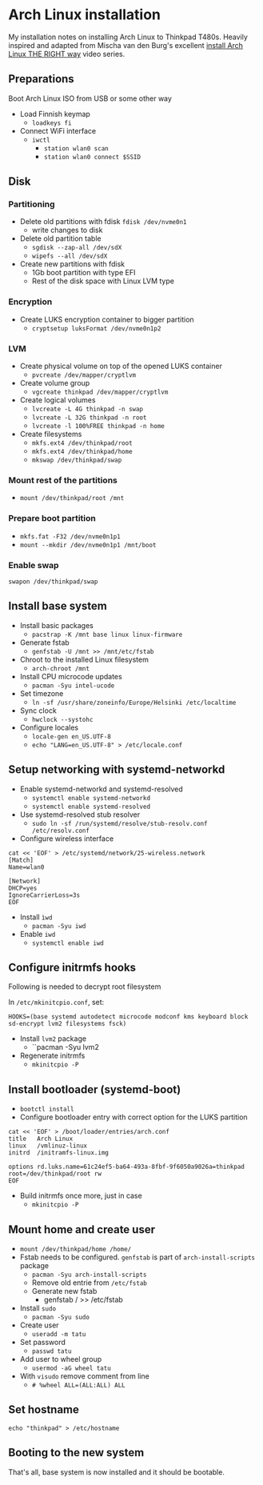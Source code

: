 # Arch Linux installation

My installation notes on installing Arch Linux to Thinkpad T480s. Heavily inspired and adapted from Mischa van den Burg's excellent [install Arch Linux THE RIGHT way](https://www.youtube.com/playlist?list=PL_JVnPgp2IRcFnHqZdmQwWdv8n49vGHqp) video series.

## Preparations

Boot Arch Linux ISO from USB or some other way

* Load Finnish keymap
  * `loadkeys fi`
* Connect WiFi interface
  * `iwctl`
    * `station wlan0 scan`
    * `station wlan0 connect $SSID`

## Disk

### Partitioning

* Delete old partitions with fdisk `fdisk /dev/nvme0n1`
  * write changes to disk
* Delete old partition table
  * `sgdisk --zap-all /dev/sdX`
  * `wipefs --all /dev/sdX`
* Create new partitions with fdisk
  * 1Gb boot partition with type EFI
  * Rest of the disk space with Linux LVM type

### Encryption

* Create LUKS encryption container to bigger partition
  * `cryptsetup luksFormat /dev/nvme0n1p2`

### LVM

* Create physical volume on top of the opened LUKS container
  * `pvcreate /dev/mapper/cryptlvm`
* Create volume group
  * `vgcreate thinkpad /dev/mapper/cryptlvm`
* Create logical volumes
  * `lvcreate -L 4G thinkpad -n swap`
  * `lvcreate -L 32G thinkpad -n root`
  * `lvcreate -l 100%FREE thinkpad -n home`
* Create filesystems
  * `mkfs.ext4 /dev/thinkpad/root`
  * `mkfs.ext4 /dev/thinkpad/home`
  * `mkswap /dev/thinkpad/swap`

### Mount rest of the partitions

* `mount /dev/thinkpad/root /mnt`

### Prepare boot partition

* `mkfs.fat -F32 /dev/nvme0n1p1`
* `mount --mkdir /dev/nvme0n1p1 /mnt/boot`

### Enable swap

`swapon /dev/thinkpad/swap`

## Install base system

* Install basic packages
  * `pacstrap -K /mnt base linux linux-firmware`
* Generate fstab
  * `genfstab -U /mnt >> /mnt/etc/fstab`
* Chroot to the installed Linux filesystem
  * `arch-chroot /mnt`
* Install CPU microcode updates
  * `pacman -Syu intel-ucode`
* Set timezone
  * `ln -sf /usr/share/zoneinfo/Europe/Helsinki /etc/localtime`
* Sync clock
  * `hwclock --systohc`
* Configure locales
  * `locale-gen en_US.UTF-8`
  * `echo "LANG=en_US.UTF-8" > /etc/locale.conf`

## Setup networking with systemd-networkd

* Enable systemd-networkd and systemd-resolved
  * `systemctl enable systemd-networkd`
  * `systemctl enable systemd-resolved`
* Use systemd-resolved stub resolver
  * `sudo ln -sf /run/systemd/resolve/stub-resolv.conf /etc/resolv.conf`
* Configure wireless interface
```
cat << 'EOF' > /etc/systemd/network/25-wireless.network 
[Match]
Name=wlan0

[Network]
DHCP=yes
IgnoreCarrierLoss=3s
EOF
```

* Install `ìwd`
  * `pacman -Syu iwd`
* Enable `iwd`
  * `systemctl enable iwd`

## Configure initrmfs hooks

Following is needed to decrypt root filesystem

In `/etc/mkinitcpio.conf`, set:

```
HOOKS=(base systemd autodetect microcode modconf kms keyboard block sd-encrypt lvm2 filesystems fsck)
```

* Install `lvm2` package
  * ``pacman -Syu lvm2
* Regenerate initrmfs
  * `mkinitcpio -P`

## Install bootloader (systemd-boot)

* `bootctl install`
* Configure bootloader entry with correct option for the LUKS partition
```
cat << 'EOF' > /boot/loader/entries/arch.conf
title   Arch Linux
linux   /vmlinuz-linux
initrd  /initramfs-linux.img

options rd.luks.name=61c24ef5-ba64-493a-8fbf-9f6050a9026a=thinkpad root=/dev/thinkpad/root rw
EOF
```
* Build initrmfs once more, just in case
  * `mkinitcpio -P`

## Mount home and create user

* `mount /dev/thinkpad/home /home/`
* Fstab needs to be configured. `genfstab` is part of `arch-install-scripts` package
  * `pacman -Syu arch-install-scripts`
  * Remove old entrie from `/etc/fstab`
  * Generate new fstab
    * genfstab / >> /etc/fstab
* Install `sudo`
  * `pacman -Syu sudo`
* Create user
  * `useradd -m tatu`
* Set password
  * `passwd tatu`
* Add user to wheel group
  * `usermod -aG wheel tatu`
* With `visudo` remove comment from line
  * `# %wheel ALL=(ALL:ALL) ALL`

## Set hostname

`echo "thinkpad" > /etc/hostname`

## Booting to the new system

That's all, base system is now installed and it should be bootable.
